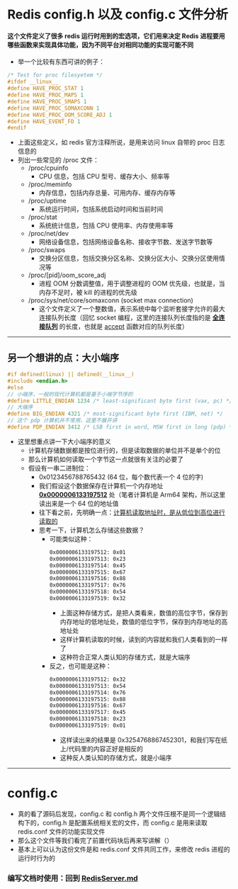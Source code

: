 # Redis config.h 以及 config.c 文件分析
#### 这个文件定义了很多 redis 运行时用到的宏选项，它们用来决定 Redis 进程要用哪些函数来实现具体功能，因为不同平台对相同功能的实现可能不同
- 举一个比较有东西可讲的例子：
``` C
/* Test for proc filesyetem */
#ifdef __linux__
#define HAVE_PROC_STAT 1
#define HAVE_PROC_MAPS 1
#define HAVE_PROC_SMAPS 1
#define HAVE_PROC_SOMAXCONN 1
#define HAVE_PROC_OOM_SCORE_ADJ 1
#define HAVE_EVENT_FD 1
#endif
```
- 上面这些定义，如 redis 官方注释所说，是用来访问 linux 自带的 proc 日志信息的
- 列出一些常见的 /proc 文件：
    - /proc/cpuinfo 
        - CPU 信息，包括 CPU 型号、缓存大小、频率等
    - /proc/meminfo
        - 内存信息，包括内存总量、可用内存、缓存内存等
    - /proc/uptime
        - 系统运行时间，包括系统启动时间和当前时间
    - /proc/stat
        - 系统统计信息，包括 CPU 使用率、内存使用率等
    - /proc/net/dev
        - 网络设备信息，包括网络设备名称、接收字节数、发送字节数等
    - /proc/swaps
        - 交换分区信息，包括交换分区名称、交换分区大小、交换分区使用情况等
    - /proc/[pid]/oom_score_adj
        - 进程 OOM 分数调整值，用于调整进程的 OOM 优先级，也就是，当内存不足时，被 kill 的进程的优先级
    - /proc/sys/net/core/somaxconn (socket max connection)
        - 这个文件定义了一个整数值，表示系统中每个监听套接字允许的最大连接队列长度（回忆 socket 编程，这里的连接队列长度指的是 <u>**全连接队列**</u> 的长度，也就是 <u>accept</u> 函数对应的队列长度）

-- -

## 另一个想讲的点：大小端序

``` C
#if defined(linux) || defined(__linux__)
#include <endian.h>
#else 
// 小端序，一般的现代计算机都是基于小端字节序的
#define LITTLE_ENDIAN 1234 /* least-significant byte first (vax, pc) */
// 大端序
#define BIG_ENDIAN 4321 /* most-significant byte first (IBM, net) */
// 这个 pdp 计算机并不常用，这里不展开讲
#define PDP_ENDIAN 3412 /* LSB first in word, MSW first in long (pdp) */
```
- 这里想重点讲一下大小端序的意义
    - 计算机存储数据都是按位进行的，但是读取数据的单位并不是单个的位
    - 那么计算机如何读取一个字节这一点就很有关注的必要了
    - 假设有一串二进制位：
        - 0x0123456788765432 (64 位，每个数代表一个 4 位的字)
        - 我们假设这个数据保存在计算机一个内存地址 <u>**0x0000006133197512**</u> 处（笔者计算机是 Arm64 架构，所以这里读出来是一个 64 位的地址值
        - 往下看之前，先明确一点：<u>计算机读取地址时，是从低位到高位进行读取的</u>
        - 思考一下，计算机怎么存储这些数据？
            - 可能类似这种：
                ``` txt
                0x0000006133197512: 0x01
                0x0000006133197513: 0x23
                0x0000006133197514: 0x45
                0x0000006133197515: 0x67
                0x0000006133197516: 0x88
                0x0000006133197517: 0x76
                0x0000006133197518: 0x54
                0x0000006133197519: 0x32
                ```
                - 上面这种存储方式，是把人类看来，数值的高位字节，保存到内存地址的低地址处，数值的低位字节，保存到内存地址的高地址处
                - 这样计算机读取的时候，读到的内容就和我们人类看到的一样了
                - 这种符合正常人类认知的存储方式，就是大端序
            - 反之，也可能是这种：
                ``` txt
                0x0000006133197512: 0x32
                0x0000006133197513: 0x54
                0x0000006133197514: 0x76
                0x0000006133197515: 0x88
                0x0000006133197516: 0x67
                0x0000006133197517: 0x45
                0x0000006133197518: 0x23
                0x0000006133197519: 0x01
                ```
                - 这样读出来的结果是 0x3254768867452301，和我们写在纸上/代码里的内容正好是相反的
                - 这种反人类认知的存储方式，就是小端序

-- -

# config.c 
- 真的看了源码后发现，config.c 和 config.h 两个文件压根不是同一个逻辑结构下的，config.h 是配置系统相关宏的文件，而 config.c 是用来读取 redis.conf 文件的功能实现文件
- 那么这个文件等我们看完了前置代码块后再来写讲解（）
- 基本上可以认为这份文件是和 redis.conf 文件共同工作，来修改 redis 进程的运行时行为的


### 编写文档时使用：回到 [RedisServer.md](./RedisServer.md)
